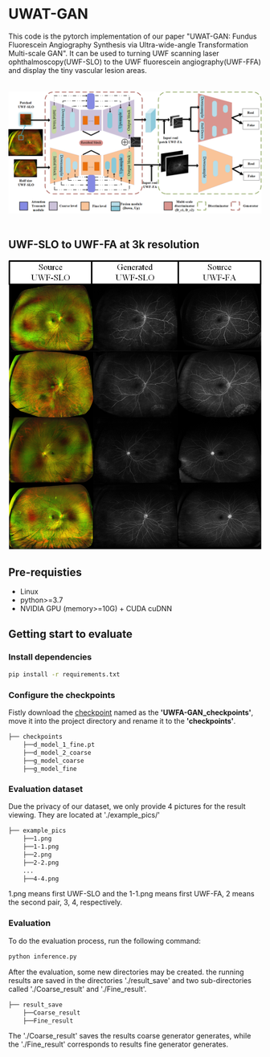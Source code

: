 # **UWAT-GAN**
This code is the pytorch implementation of our paper "UWAT-GAN: Fundus Fluorescein Angiography Synthesis via Ultra-wide-angle Transformation Multi-scale GAN". It can be used to turning UWF scanning laser ophthalmoscopy(UWF-SLO) to the UWF fluorescein angiography(UWF-FFA) and display the tiny vascular lesion areas.  
<br><br>
![](/asset/Fig_1.png)
<br><br>
## UWF-SLO to UWF-FA at 3k resolution
![whole_result](/asset/whole_result.png)

## Pre-requisties
- Linux
- python>=3.7
- NVIDIA GPU (memory>=10G) + CUDA cuDNN
## Getting start to evaluate


### Install dependencies
```bash
pip install -r requirements.txt
```
### Configure the checkpoints
Fistly download the [checkpoint]() named as the **'UWFA-GAN_checkpoints'**, move it into the project directory and rename it to the **'checkpoints'**.
```
├── checkpoints
    ├──d_model_1_fine.pt
    ├──d_model_2_coarse
    ├──g_model_coarse
    ├──g_model_fine
``` 
### Evaluation dataset
Due the privacy of our dataset, we only provide 4 pictures for the result viewing. They are located at './example_pics/' 
```
├── example_pics
    ├──1.png
    ├──1-1.png
    ├──2.png
    ├──2-2.png
    ...
    ├──4-4.png
```
1.png means first UWF-SLO and the 1-1.png means first UWF-FA, 2 means the second pair, 3, 4, respectively.

### Evaluation
To do the evaluation process, run the following command:
```bash
python inference.py
```
After the evaluation, some new directories may be created.
the running results are saved in the directories './result_save' and two sub-directories called './Coarse_result' and './Fine_result'. 
```
├── result_save
    ├──Coarse_result
    ├──Fine_result
```
The './Coarse_result' saves the results 
coarse generator generates, while the './Fine_result' corresponds to results fine generator generates.  